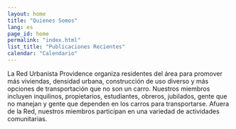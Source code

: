 ```yaml
---
layout: home
title: "Quienes Somos"
lang: es
page_id: home
permalink: "index.html"
list_title: "Publicaciones Recientes"
calendar: "Calendario"
---
```


La Red Urbanista Providence organiza residentes del área para promover más viviendas, densidad urbana, construcción de uso diverso y más opciones de transportación que no son un carro. Nuestros miembros incluyen inquilinos, propietarios, estudiantes, obreros, jubilados, gente que no manejan y gente que dependen en los carros para transportarse. Afuera de la Red, nuestros miembros participan en una variedad de actividades comunitarias.
